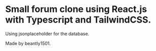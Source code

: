 # Small forum clone using React.js with Typescript and TailwindCSS.

Using jsonplaceholder for the database.

Made by beantly1501.